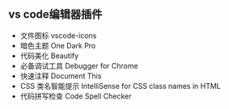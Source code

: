 ## vs code编辑器插件
* 文件图标 vscode-icons
* 暗色主题 One Dark Pro
* 代码美化 Beautify
* 必备调试工具 Debugger for Chrome
* 快速注释 Document This
* CSS 类名智能提示 IntelliSense for CSS class names in HTML
* 代码拼写检查 Code Spell Checker
